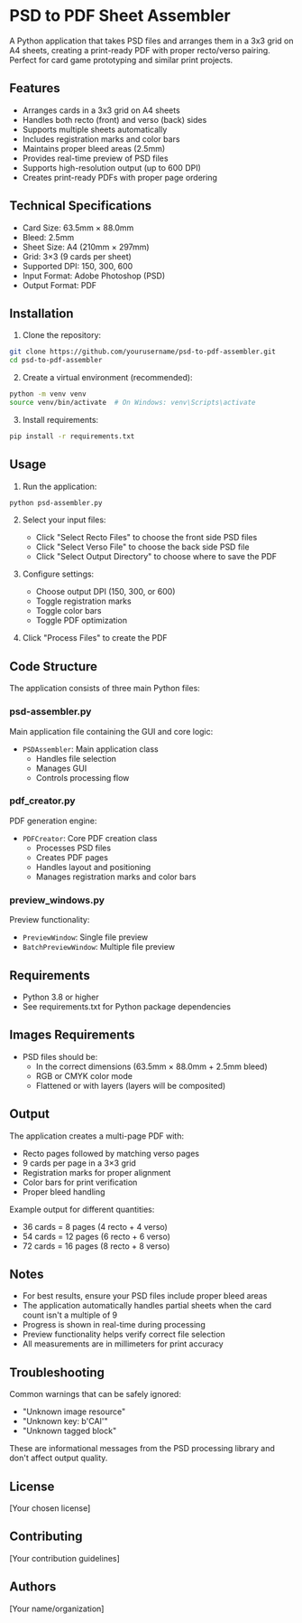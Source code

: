 # PSD to PDF Sheet Assembler

A Python application that takes PSD files and arranges them in a 3x3 grid on A4 sheets, creating a print-ready PDF with proper recto/verso pairing. Perfect for card game prototyping and similar print projects.

## Features

- Arranges cards in a 3x3 grid on A4 sheets
- Handles both recto (front) and verso (back) sides
- Supports multiple sheets automatically
- Includes registration marks and color bars
- Maintains proper bleed areas (2.5mm)
- Provides real-time preview of PSD files
- Supports high-resolution output (up to 600 DPI)
- Creates print-ready PDFs with proper page ordering

## Technical Specifications

- Card Size: 63.5mm × 88.0mm
- Bleed: 2.5mm
- Sheet Size: A4 (210mm × 297mm)
- Grid: 3×3 (9 cards per sheet)
- Supported DPI: 150, 300, 600
- Input Format: Adobe Photoshop (PSD)
- Output Format: PDF

## Installation

1. Clone the repository:
```bash
git clone https://github.com/yourusername/psd-to-pdf-assembler.git
cd psd-to-pdf-assembler
```

2. Create a virtual environment (recommended):
```bash
python -m venv venv
source venv/bin/activate  # On Windows: venv\Scripts\activate
```

3. Install requirements:
```bash
pip install -r requirements.txt
```

## Usage

1. Run the application:
```bash
python psd-assembler.py
```

2. Select your input files:
   - Click "Select Recto Files" to choose the front side PSD files
   - Click "Select Verso File" to choose the back side PSD file
   - Click "Select Output Directory" to choose where to save the PDF

3. Configure settings:
   - Choose output DPI (150, 300, or 600)
   - Toggle registration marks
   - Toggle color bars
   - Toggle PDF optimization

4. Click "Process Files" to create the PDF

## Code Structure

The application consists of three main Python files:

### psd-assembler.py
Main application file containing the GUI and core logic:
- `PSDAssembler`: Main application class
  - Handles file selection
  - Manages GUI
  - Controls processing flow

### pdf_creator.py
PDF generation engine:
- `PDFCreator`: Core PDF creation class
  - Processes PSD files
  - Creates PDF pages
  - Handles layout and positioning
  - Manages registration marks and color bars

### preview_windows.py
Preview functionality:
- `PreviewWindow`: Single file preview
- `BatchPreviewWindow`: Multiple file preview

## Requirements

- Python 3.8 or higher
- See requirements.txt for Python package dependencies

## Images Requirements

- PSD files should be:
  - In the correct dimensions (63.5mm × 88.0mm + 2.5mm bleed)
  - RGB or CMYK color mode
  - Flattened or with layers (layers will be composited)

## Output

The application creates a multi-page PDF with:
- Recto pages followed by matching verso pages
- 9 cards per page in a 3×3 grid
- Registration marks for proper alignment
- Color bars for print verification
- Proper bleed handling

Example output for different quantities:
- 36 cards = 8 pages (4 recto + 4 verso)
- 54 cards = 12 pages (6 recto + 6 verso)
- 72 cards = 16 pages (8 recto + 8 verso)

## Notes

- For best results, ensure your PSD files include proper bleed areas
- The application automatically handles partial sheets when the card count isn't a multiple of 9
- Progress is shown in real-time during processing
- Preview functionality helps verify correct file selection
- All measurements are in millimeters for print accuracy

## Troubleshooting

Common warnings that can be safely ignored:
- "Unknown image resource"
- "Unknown key: b'CAI'"
- "Unknown tagged block"

These are informational messages from the PSD processing library and don't affect output quality.

## License

[Your chosen license]

## Contributing

[Your contribution guidelines]

## Authors

[Your name/organization]

